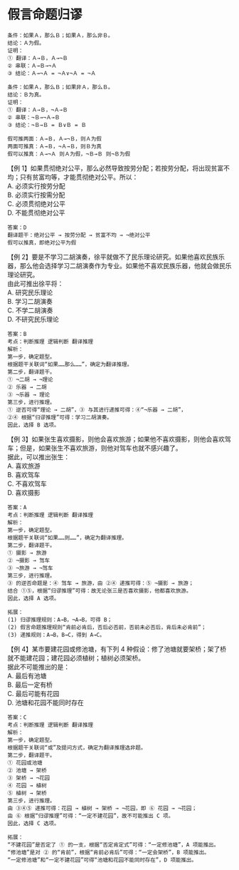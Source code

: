 # 假言命题归谬

```
条件：如果Ａ，那么Ｂ；如果Ａ，那么非Ｂ。
结论：Ａ为假。
证明：
① 翻译：Ａ→Ｂ，Ａ→¬Ｂ
② 串联：Ａ→Ｂ→¬Ａ
③ 结论：Ａ→¬Ａ = ¬Ａ∨¬Ａ = ¬Ａ

条件：如果Ａ，那么Ｂ；如果非Ａ，那么Ｂ。
结论：Ｂ为真。
证明：
① 翻译：Ａ→Ｂ，¬Ａ→Ｂ
② 串联：¬Ｂ→¬Ａ→Ｂ
③ 结论：¬Ｂ→Ｂ = Ｂ∨Ｂ = Ｂ

假可推两面：Ａ→Ｂ，Ａ→¬Ｂ，则Ａ为假
两面可推真：Ａ→Ｂ，¬Ａ→Ｂ，则Ｂ为真
假可以推真：Ａ→¬Ａ 则Ａ为假，¬Ｂ→Ｂ 则¬Ｂ为假
```

【例 1】如果贯彻绝对公平，那么必然导致按劳分配；若按劳分配，将出现贫富不均；只有贫富均等，才能贯彻绝对公平。所以：  
A. 必须实行按劳分配  
B. 必须实行按需分配  
C. 必须贯彻绝对公平  
D. 不能贯彻绝对公平

```
答案：D
翻译题干：绝对公平 → 按劳分配 → 贫富不均 → ¬绝对公平
假可以推真，即绝对公平为假
```

【例 2】要是不学习二胡演奏，徐平就做不了民乐理论研究。如果他喜欢民族乐器，那么他会选择学习二胡演奏作为专业。如果他不喜欢民族乐器，他就会做民乐理论研究。  
由此可推出徐平将：  
A. 研究民乐理论  
B. 学习二胡演奏  
C. 不学二胡演奏  
D. 不研究民乐理论

```
答案：B
考点：判断推理 逻辑判断 翻译推理
解析：
第一步，确定题型。
根据题干关联词“如果……那么……”，确定为翻译推理。
第二步，翻译题干。
① ¬二胡 → ¬理论
② 乐器 → 二胡
③ ¬乐器 → 理论
第三步，进行推理。
① 逆否可得“理论 → 二胡”，③ 与其进行递推可得：④“¬乐器 → 二胡”，
②④ 根据“归谬推理”可得：学习二胡演奏。
因此，选择 B 选项。
```

【例 3】如果张生喜欢摄影，则他会喜欢旅游；如果他不喜欢摄影，则他会喜欢驾车；但是，如果张生不喜欢旅游，则他对驾车也就不感兴趣了。  
据此，可以推出张生：  
A. 喜欢旅游  
B. 喜欢驾车  
C. 不喜欢驾车  
D. 喜欢摄影

```
答案：A
考点：判断推理 逻辑判断 翻译推理
解析：
第一步，确定题型。
根据题干关联词“如果……则……”，确定为翻译推理。
第二步，翻译题干。
① 摄影 → 旅游
② ¬摄影 → 驾车
③ ¬旅游 → ¬驾车
第三步，进行推理。
③ 的逆否命题是：④ 驾车 → 旅游，由 ②④ 递推可得：⑤ ¬摄影 → 旅游；
结合 ①⑤，根据“归谬推理”可得：故无论张三是否喜欢摄影，他都喜欢旅游。
因此，选择 A 选项。

拓展：
(1) 归谬推理规则：A→B，¬A→B，可得 B；
(2) 假言命题推理规则“肯前必肯后，否后必否前，否前未必否后，肯后未必肯前”；
(3) 递推规则：A→B，B→C，得到 A→C。
```

【例 4】某市要建花园或修池塘，有下列 4 种假设：修了池塘就要架桥；架了桥就不能建花园；建花园必须植树；植树必须架桥。  
据此不可能推出的是：  
A. 最后有池塘  
B. 最后一定有桥  
C. 最后可能有花园  
D. 池塘和花园不能同时存在

```
答案：C
考点：判断推理 逻辑判断 翻译推理
解析：
第一步，确定题型。
根据题干关联词“或”及提问方式，确定为翻译推理选非题。
第二步，翻译题干。
① 花园或池塘
② 池塘 → 架桥
③ 架桥 → ¬花园
④ 花园 → 植树
⑤ 植树 → 架桥
第三步，进行推理。
由 ③④⑤ 递推可得：花园 → 植树 → 架桥 → ¬花园，即 ⑥ 花园 → ¬花园；
由 ⑥ 根据“归谬推理”可得：“一定不建花园”，故不可能推出 C 项。
因此，选择 C 选项。

拓展：
“不建花园”是否定了 ① 的一支，根据“否定肯定式”可得：“一定修池塘”，A 项能推出。
“修池塘”是对 ② 的“肯前”，根据“肯前必肯后”可得：“一定会架桥”，B 项能推出。
“一定修池塘”和“一定不建花园”可得“池塘和花园不能同时存在”，D 项能推出。
```
